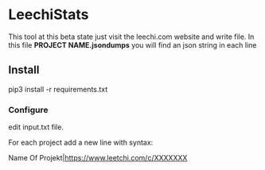 # LeechiStats
This tool at this beta state just visit the leechi.com website and write file.
In this file __PROJECT NAME.jsondumps__ you will find an json string in each line

## Install

pip3 install -r requirements.txt

### Configure

edit input.txt file. 

For each project add a new line with syntax:

Name Of Projekt|https://www.leetchi.com/c/XXXXXXX




